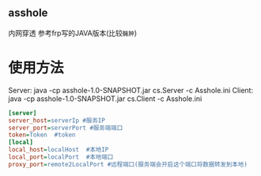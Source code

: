 ## asshole
内网穿透 参考frp写的JAVA版本(比较`臃肿`)
# 使用方法
Server: java -cp asshole-1.0-SNAPSHOT.jar cs.Server -c Asshole.ini
Client: java -cp asshole-1.0-SNAPSHOT.jar cs.Client -c Asshole.ini
```ini
[server]
server_host=serverIp #服务IP
server_port=serverPort #服务端端口
token=Token  #token
[local]
local_host=localHost  #本地IP
local_port=localPort  #本地端口
proxy_port=remote2LocalPort #远程端口(服务端会开启这个端口将数据转发到本地)
```
